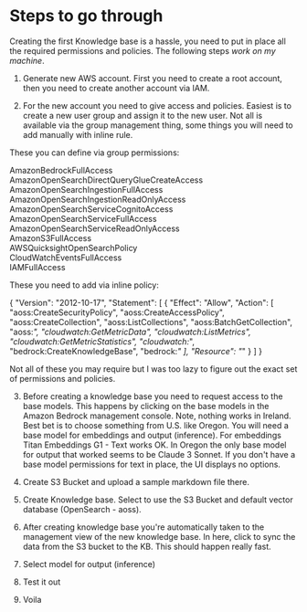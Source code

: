 # Steps to go through


Creating the first Knowledge base is a hassle, you need to put in place all the required permissions and policies. The following steps *work on my machine*.

1. Generate new AWS account. First you need to create a root account, then you need to create another account via IAM.

2. For the new account you need to give access and policies. Easiest is to create a new user group and assign it to the new user. Not all is available via the group management thing, some things you will need to add manually with inline rule. 

These you can define via group permissions:

AmazonBedrockFullAccess	
AmazonOpenSearchDirectQueryGlueCreateAccess	
AmazonOpenSearchIngestionFullAccess	
AmazonOpenSearchIngestionReadOnlyAccess	
AmazonOpenSearchServiceCognitoAccess	
AmazonOpenSearchServiceFullAccess	
AmazonOpenSearchServiceReadOnlyAccess	
AmazonS3FullAccess	
AWSQuicksightOpenSearchPolicy	
CloudWatchEventsFullAccess	
IAMFullAccess

These you need to add via inline policy: 

{
    "Version": "2012-10-17",
    "Statement": [
        {
            "Effect": "Allow",
            "Action": [
                "aoss:CreateSecurityPolicy",
                "aoss:CreateAccessPolicy",
                "aoss:CreateCollection",
                "aoss:ListCollections",
                "aoss:BatchGetCollection",
                "aoss:*",
                "cloudwatch:GetMetricData",
                "cloudwatch:ListMetrics",
                "cloudwatch:GetMetricStatistics",
                "cloudwatch:*",
                "bedrock:CreateKnowledgeBase",
                "bedrock:*"
            ],
            "Resource": "*"
        }
    ]
}

Not all of these you may require but I was too lazy to figure out the exact set of permissions and policies. 

3. Before creating a knowledge base you need to request access to the base models. This happens by clicking on the base models in the Amazon Bedrock management console. Note, nothing works in Ireland. Best bet is to choose something from U.S. like Oregon. You will need a base model for embeddings and output (inference). For embeddings Titan Embeddings G1 - Text works OK. In Oregon the only base model for output that worked seems to be Claude 3 Sonnet. If you don't have a base model permissions for text in place, the UI displays no options. 

4. Create S3 Bucket and upload a sample markdown file there. 

5. Create Knowledge base. Select to use the S3 Bucket and default vector database (OpenSearch - aoss). 

6. After creating knowledge base you're automatically taken to the management view of the new knowledge base. In here, click to sync the data from the S3 bucket to the KB. This should happen really fast. 

7. Select model for output (inference)

8. Test it out

9. Voila